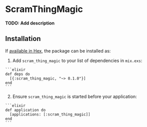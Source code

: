 # ScramThingMagic

**TODO: Add description**

## Installation

If [available in Hex](https://hex.pm/docs/publish), the package can be installed as:

  1. Add `scram_thing_magic` to your list of dependencies in `mix.exs`:

    ```elixir
    def deps do
      [{:scram_thing_magic, "~> 0.1.0"}]
    end
    ```

  2. Ensure `scram_thing_magic` is started before your application:

    ```elixir
    def application do
      [applications: [:scram_thing_magic]]
    end
    ```

